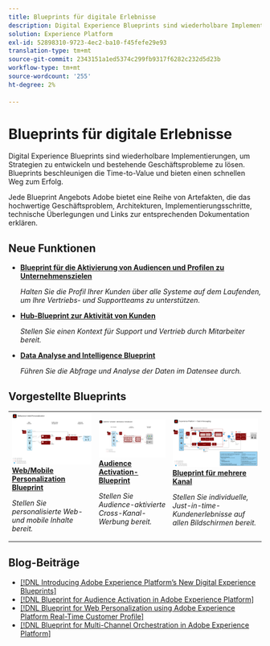 ```yaml
---
title: Blueprints für digitale Erlebnisse
description: Digital Experience Blueprints sind wiederholbare Implementierungen, um Strategien zu entwickeln und bestehende Geschäftsprobleme zu lösen. Sie beschleunigen die Time-to-Value und bieten einen schnellen Weg zum Erfolg.
solution: Experience Platform
exl-id: 52898310-9723-4ec2-ba10-f45fefe29e93
translation-type: tm+mt
source-git-commit: 2343151a1ed5374c299fb9317f6282c232d5d23b
workflow-type: tm+mt
source-wordcount: '255'
ht-degree: 2%

---
```


# Blueprints für digitale Erlebnisse

Digital Experience Blueprints sind wiederholbare Implementierungen, um Strategien zu entwickeln und bestehende Geschäftsprobleme zu lösen. Blueprints beschleunigen die Time-to-Value und bieten einen schnellen Weg zum Erfolg.

Jede Blueprint Angebots Adobe bietet eine Reihe von Artefakten, die das hochwertige Geschäftsproblem, Architekturen, Implementierungsschritte, technische Überlegungen und Links zur entsprechenden Dokumentation erklären.

## Neue Funktionen

* **[Blueprint für die Aktivierung von Audiencen und Profilen zu Unternehmenszielen](/help/blueprints/audience-activation/enterprise-destinations.md)**

   *Halten Sie die Profil Ihrer Kunden über alle Systeme auf dem Laufenden, um Ihre Vertriebs- und Supportteams zu unterstützen. &#x200B;*
* **[Hub-Blueprint zur Aktivität von Kunden](/help/blueprints/audience-activation/customer-activity.md)**

   *Stellen Sie einen Kontext für Support und Vertrieb durch Mitarbeiter bereit.*
* **[Data Analyse and Intelligence Blueprint](/help/blueprints/data-insights/analysis.md)**

   *Führen Sie die Abfrage und Analyse der Daten im Datensee durch.*

## Vorgestellte Blueprints

<table style="table-layout:fixed">
<tr>
  <td>
    <a href="https://experienceleague.adobe.com/docs/blueprints-learn/architecture/web-personalization/overview.html"><img alt="Miniaturbild für den Entwurf "Web-Personalisierung"" src="web-personalization/assets/personalization.svg" /></a>
    <div><a href="https://experienceleague.adobe.com/docs/blueprints-learn/architecture/web-personalization/overview.html"><strong>Web/Mobile Personalization Blueprint</strong></a></div>
    <p><em>Stellen Sie personalisierte Web- und mobile Inhalte bereit.</em></p>
  </td>
  <td>
    <a href="https://experienceleague.adobe.com/docs/blueprints-learn/architecture/audience-activation/overview.html"><img alt="Miniaturbild für den Blueprint "Audience Activation"" src="audience-activation/assets/aam.svg" /></a>
    <div><a href="https://experienceleague.adobe.com/docs/blueprints-learn/architecture/audience-activation/overview.html"><strong>Audience Activation-Blueprint</strong></a></div>
    <p><em>Stellen Sie Audience-aktivierte Cross-Kanal-Werbung bereit.</em></p>
  </td>
  <td>
    <a href="https://experienceleague.adobe.com/docs/blueprints-learn/architecture/multi-channel-message-orchestration/overview.html"><img alt="Miniaturbild für den "Multi-Kanal Orchestration Blueprint"" src="multi-channel-message-orchestration/assets/aepbatch.svg" /></a>
    <div><a href="https://experienceleague.adobe.com/docs/blueprints-learn/architecture/multi-channel-message-orchestration/overview.html"><strong>Blueprint für mehrere Kanal</strong></a></div>
    <p><em>Stellen Sie individuelle, Just-in-time-Kundenerlebnisse auf allen Bildschirmen bereit.</em></p>
  </td>
</tr>
</table>


## Blog-Beiträge

* [[!DNL Introducing Adobe Experience Platform’s New Digital Experience Blueprints]](https://medium.com/adobetech/introducing-adobe-experience-platforms-new-digital-experience-blueprints-93a6b5f5da7c)
* [[!DNL Blueprint for Audience Activation in Adobe Experience Platform]](https://medium.com/adobetech/a-blueprint-for-audience-activation-in-adobe-experience-platform-b2b30fae90fd)
* [[!DNL Blueprint for Web Personalization using Adobe Experience Platform Real-Time Customer Profile]](https://medium.com/adobetech/blueprint-for-web-personalization-using-adobe-experience-platform-real-time-customer-profile-fef2ce7a4b2f)
* [[!DNL Blueprint for Multi-Channel Orchestration in Adobe Experience Platform]](https://medium.com/adobetech/blueprint-for-multi-channel-orchestration-in-adobe-experience-platform-c68317e94184)
